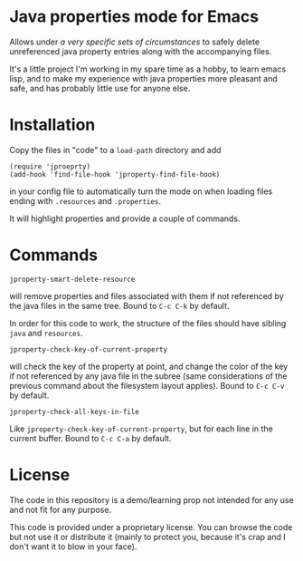 Java properties mode for Emacs
===

Allows under _a very specific sets of circumstances_ to safely delete unreferenced java property entries along with the accompanying files.

It's a little project I'm working in my spare time as a hobby, to learn emacs lisp, and to make my experience with java properties more pleasant and safe, and has probably little use for anyone else.

Installation
===

Copy the files in "code" to a `load-path` directory and add

    (require 'jproeprty)
    (add-hook 'find-file-hook 'jproperty-find-file-hook) 

in your config file to automatically turn the mode on when loading files ending with `.resources` and `.properties`.

It will highlight properties and provide a couple of commands.

Commands 
====

    jproperty-smart-delete-resource

will remove properties and files associated with them if not referenced by the java files in the same tree. Bound to `C-c C-k` by default.

In order for this code to work, the structure of the files should have sibling `java` and `resources`.

    jproperty-check-key-of-current-property
    
will check the key of the property at point, and change the color of the key if not referenced by any java file in the subree (same considerations of the previous command about the filesystem layout applies). Bound to `C-c C-v` by default.

    jproperty-check-all-keys-in-file
    
Like `jproperty-check-key-of-current-property`, but for each line in the current buffer. Bound to `C-c C-a` by default.

License
===

The code in this repository is a demo/learning prop not intended for any use and not fit for any purpose.

This code is provided under a proprietary license. You can browse the code but not use it or distribute it (mainly to protect you, because it's crap and I don't want it to blow in your face).

